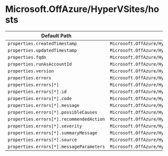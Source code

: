 # Microsoft.OffAzure/HyperVSites/hosts

| Default Path | Alias |
|---|---|
| `properties.createdTimestamp` | `Microsoft.OffAzure/HyperVSites/hosts/createdTimestamp` |
| `properties.updatedTimestamp` | `Microsoft.OffAzure/HyperVSites/hosts/updatedTimestamp` |
| `properties.fqdn` | `Microsoft.OffAzure/HyperVSites/hosts/fqdn` |
| `properties.runAsAccountId` | `Microsoft.OffAzure/HyperVSites/hosts/runAsAccountId` |
| `properties.version` | `Microsoft.OffAzure/HyperVSites/hosts/version` |
| `properties.errors` | `Microsoft.OffAzure/HyperVSites/hosts/errors` |
| `properties.errors[*]` | `Microsoft.OffAzure/HyperVSites/hosts/errors[*]` |
| `properties.errors[*].id` | `Microsoft.OffAzure/HyperVSites/hosts/errors[*].id` |
| `properties.errors[*].code` | `Microsoft.OffAzure/HyperVSites/hosts/errors[*].code` |
| `properties.errors[*].message` | `Microsoft.OffAzure/HyperVSites/hosts/errors[*].message` |
| `properties.errors[*].possibleCauses` | `Microsoft.OffAzure/HyperVSites/hosts/errors[*].possibleCauses` |
| `properties.errors[*].recommendedAction` | `Microsoft.OffAzure/HyperVSites/hosts/errors[*].recommendedAction` |
| `properties.errors[*].severity` | `Microsoft.OffAzure/HyperVSites/hosts/errors[*].severity` |
| `properties.errors[*].summaryMessage` | `Microsoft.OffAzure/HyperVSites/hosts/errors[*].summaryMessage` |
| `properties.errors[*].source` | `Microsoft.OffAzure/HyperVSites/hosts/errors[*].source` |
| `properties.errors[*].messageParameters` | `Microsoft.OffAzure/HyperVSites/hosts/errors[*].messageParameters` |

